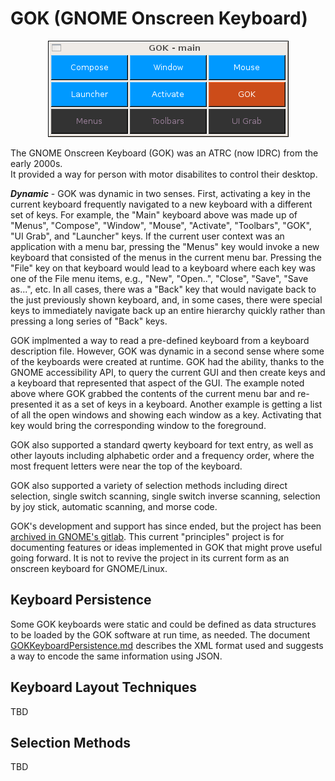 # GOK (GNOME Onscreen Keyboard)

<figure style="text-align: center">
  <img src="./GOK-screen-shots/gok-main.png" alt="Main GOK keyboard">
</figure>

The GNOME Onscreen Keyboard (GOK) was an ATRC (now IDRC) from the early 2000s.  
It provided a way for person with motor disabilites to control their desktop.

***Dynamic*** - GOK was dynamic in two senses.  First, activating a key in the
current keyboard frequently navigated to a new keyboard with a different set of
keys.  For example, the "Main" keyboard above was made up of "Menus", "Compose",
"Window", "Mouse", "Activate", "Toolbars", "GOK", "UI Grab", and "Launcher"
keys.  If the current user context was an application with a menu bar, pressing
the "Menus" key would invoke a new keyboard that consisted of the menus in the
current menu bar.  Pressing the "File" key on that keyboard would lead to a
keyboard where each key was one of the File menu items, e.g., "New", "Open..",
"Close", "Save", "Save as...", etc.  In all cases, there was a "Back" key that
would navigate back to the just previously shown keyboard, and, in some cases,
there were special keys to immediately navigate back up an entire hierarchy
quickly rather than pressing a long series of "Back" keys.

GOK implmented a way to read a pre-defined keyboard from a keyboard description
file.  However, GOK was dynamic in a second sense where some of the keyboards
were created at runtime.  GOK had the ability, thanks to the GNOME accessibility
API, to query the current GUI and then create keys and a keyboard that
represented that aspect of the GUI.  The example noted above where GOK grabbed
the contents of the current menu bar and re-presented it as a set of keys in a
keyboard.  Another example is getting a list of all the open windows and showing
each window as a key.  Activating that key would bring the corresponding window
to the foreground.

GOK also supported a standard qwerty keyboard for text entry, as well as other
layouts including alphabetic order and a frequency order, where the most
frequent letters were near the top of the keyboard.

GOK also supported a variety of selection methods including direct selection,
single switch scanning, single switch inverse scanning, selection by joy stick,
automatic scanning, and morse code.

GOK's development and support has since ended, but the project has been [archived in GNOME's gitlab](https://gitlab.gnome.org/Archive/gok/-/tree/master).
This current "principles" project is for documenting features or ideas
implemented in GOK that might prove useful going forward.  It is not to revive
the project in its current form as an onscreen keyboard for GNOME/Linux.

## Keyboard Persistence

Some GOK keyboards were static and could be defined as data structures to be
loaded by the GOK software at run time, as needed.  The document
[GOKKeyboardPersistence.md](./GOKKeyboardPersistence.md) describes the XML
format used and suggests a way to encode the same information using JSON.

## Keyboard Layout Techniques

TBD

## Selection Methods

TBD

